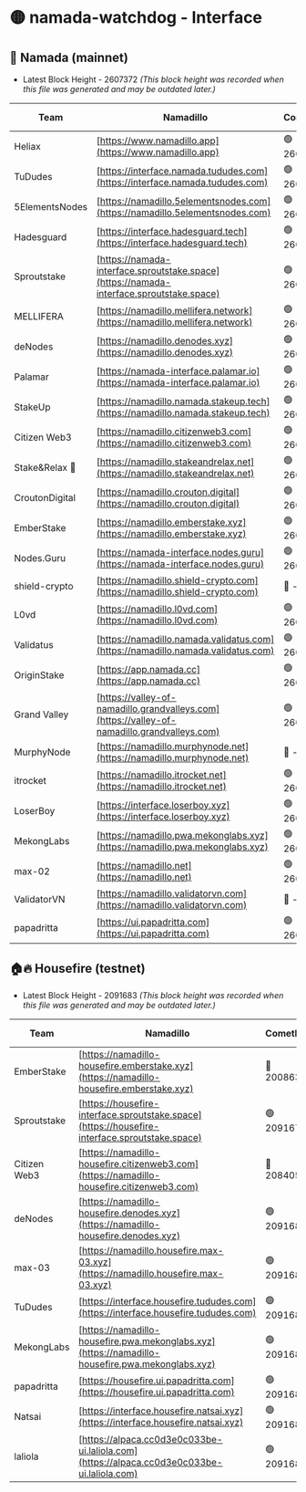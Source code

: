 # 🟡 namada-watchdog - Interface

## 🚀 Namada (mainnet)
- Latest Block Height - 2607372 *(This block height was recorded when this file was generated and may be outdated later.)*

| Team | Namadillo | CometBFT | Indexer | MASP Indexer |
|-|-|-|-|-|
| Heliax | [https://www.namadillo.app](https://www.namadillo.app) | 🟢 2607350 | 🟢 2607350 | 🟢 2607350 |
| TuDudes | [https://interface.namada.tududes.com](https://interface.namada.tududes.com) | 🟢 2607350 | 🟢 2607350 | 🟢 2607350 |
| 5ElementsNodes | [https://namadillo.5elementsnodes.com](https://namadillo.5elementsnodes.com) | 🟢 2607350 | 🟢 2607350 | 🟢 2607350 |
| Hadesguard | [https://interface.hadesguard.tech](https://interface.hadesguard.tech) | 🟢 2607351 | 🟢 2607351 | 🟢 2607351 |
| Sproutstake | [https://namada-interface.sproutstake.space](https://namada-interface.sproutstake.space) | 🟢 2607351 | 🟢 2607351 | 🟢 2607351 |
| MELLIFERA | [https://namadillo.mellifera.network](https://namadillo.mellifera.network) | 🟢 2607352 | 🟢 2607352 | 🟢 2607352 |
| deNodes | [https://namadillo.denodes.xyz](https://namadillo.denodes.xyz) | 🟢 2607353 | 🟢 2607353 | 🟢 2607353 |
| Palamar | [https://namada-interface.palamar.io](https://namada-interface.palamar.io) | 🟢 2607353 | 🟢 2607353 | 🟢 2607354 |
| StakeUp | [https://namadillo.namada.stakeup.tech](https://namadillo.namada.stakeup.tech) | 🟢 2607354 | 🟢 2607354 | 🟢 2607354 |
| Citizen Web3 | [https://namadillo.citizenweb3.com](https://namadillo.citizenweb3.com) | 🟢 2607355 | 🟢 2607355 | 🟢 2607355 |
| Stake&Relax 🦥 | [https://namadillo.stakeandrelax.net](https://namadillo.stakeandrelax.net) | 🟢 2607355 | 🟢 2607355 | 🟢 2607355 |
| CroutonDigital | [https://namadillo.crouton.digital](https://namadillo.crouton.digital) | 🟢 2607356 | 🟢 2607356 | 🟢 2607356 |
| EmberStake | [https://namadillo.emberstake.xyz](https://namadillo.emberstake.xyz) | 🟢 2607356 | 🟢 2607356 | 🟢 2607356 |
| Nodes.Guru | [https://namada-interface.nodes.guru](https://namada-interface.nodes.guru) | 🟢 2607357 | 🟢 2607357 | 🟢 2607357 |
| shield-crypto | [https://namadillo.shield-crypto.com](https://namadillo.shield-crypto.com) | 🔴 - | 🔴 - | 🔴 - |
| L0vd | [https://namadillo.l0vd.com](https://namadillo.l0vd.com) | 🟢 2607363 | 🟢 2607362 | 🟢 2607363 |
| Validatus | [https://namadillo.namada.validatus.com](https://namadillo.namada.validatus.com) | 🟢 2607364 | 🟢 2607364 | 🟢 2607364 |
| OriginStake | [https://app.namada.cc](https://app.namada.cc) | 🟢 2607364 | 🟢 2607364 | 🟢 2607364 |
| Grand Valley | [https://valley-of-namadillo.grandvalleys.com](https://valley-of-namadillo.grandvalleys.com) | 🟢 2607365 | 🟢 2607365 | 🟢 2607365 |
| MurphyNode | [https://namadillo.murphynode.net](https://namadillo.murphynode.net) | 🔴 - | 🔴 - | 🔴 - |
| itrocket | [https://namadillo.itrocket.net](https://namadillo.itrocket.net) | 🟢 2607368 | 🟢 2607368 | 🟢 2607368 |
| LoserBoy | [https://interface.loserboy.xyz](https://interface.loserboy.xyz) | 🟢 2607368 | 🟢 2607368 | 🟢 2607368 |
| MekongLabs | [https://namadillo.pwa.mekonglabs.xyz](https://namadillo.pwa.mekonglabs.xyz) | 🟢 2607369 | 🟢 2607369 | 🟢 2607369 |
| max-02 | [https://namadillo.net](https://namadillo.net) | 🟢 2607370 | 🟢 2607369 | 🟢 2607369 |
| ValidatorVN | [https://namadillo.validatorvn.com](https://namadillo.validatorvn.com) | 🔴 - | 🔴 - | 🔴 - |
| papadritta | [https://ui.papadritta.com](https://ui.papadritta.com) | 🟢 2607372 | 🟢 2607372 | 🟢 2607372 |

## 🏠🔥 Housefire (testnet)
- Latest Block Height - 2091683 *(This block height was recorded when this file was generated and may be outdated later.)*

| Team | Namadillo | CometBFT | Indexer | MASP Indexer |
|-|-|-|-|-|
| EmberStake | [https://namadillo-housefire.emberstake.xyz](https://namadillo-housefire.emberstake.xyz) | 🔴 2008636 | 🔴 - | 🔴 - |
| Sproutstake | [https://housefire-interface.sproutstake.space](https://housefire-interface.sproutstake.space) | 🟢 2091679 | 🟢 2091679 | 🟢 2091680 |
| Citizen Web3 | [https://namadillo-housefire.citizenweb3.com](https://namadillo-housefire.citizenweb3.com) | 🔴 2084058 | 🟢 2091680 | 🟢 2091680 |
| deNodes | [https://namadillo-housefire.denodes.xyz](https://namadillo-housefire.denodes.xyz) | 🟢 2091680 | 🟢 2091680 | 🟢 2091680 |
| max-03 | [https://namadillo.housefire.max-03.xyz](https://namadillo.housefire.max-03.xyz) | 🟢 2091681 | 🟢 2091681 | 🟢 2091681 |
| TuDudes | [https://interface.housefire.tududes.com](https://interface.housefire.tududes.com) | 🟢 2091682 | 🟢 2091682 | 🟢 2091681 |
| MekongLabs | [https://namadillo-housefire.pwa.mekonglabs.xyz](https://namadillo-housefire.pwa.mekonglabs.xyz) | 🟢 2091682 | 🟢 2091682 | 🟢 2091681 |
| papadritta | [https://housefire.ui.papadritta.com](https://housefire.ui.papadritta.com) | 🟢 2091682 | 🟢 2091682 | 🟢 2091682 |
| Natsai | [https://interface.housefire.natsai.xyz](https://interface.housefire.natsai.xyz) | 🟢 2091683 | 🟢 2091683 | 🟢 2091682 |
| laliola | [https://alpaca.cc0d3e0c033be-ui.laliola.com](https://alpaca.cc0d3e0c033be-ui.laliola.com) | 🟢 2091683 | 🟢 2091683 | 🟢 2091683 |

